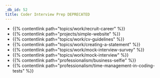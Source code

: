 ```yaml
---
_db_id: 52
title: Coder Interview Prep DEPRECATED
---
```


- {{% contentlink path="topics/work/recruit-career" %}}
- {{% contentlink path="projects/simple-website" %}}
- {{% contentlink path="topics/work/cv-guidelines" %}}
- {{% contentlink path="topics/work/creating-a-statement" %}}
- {{% contentlink path="topics/work/mock-interview-survey" %}}
- {{% contentlink path="topics/work/mock-interview" %}}
- {{% contentlink path="professionalism/business-selfie" %}}
- {{% contentlink path="professionalism/time-management-in-coding-tests" %}}
